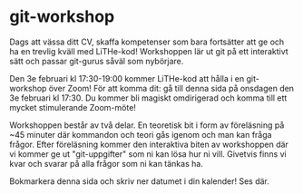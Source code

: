 # git-workshop
Dags att vässa ditt CV, skaffa kompetenser som bara fortsätter att ge och ha en
trevlig kväll med LiTHe-kod! Workshoppen lär ut git på ett interaktivt sätt
och passar git-gurus såväl som nybörjare.

Den 3e februari kl 17:30-19:00 kommer LiTHe-kod att hålla i en git-workshop över Zoom!
För att komma dit: gå till denna sida på onsdagen den 3e februari kl 17:30. Du kommer
bli magiskt omdirigerad och komma till ett mycket stimulerande Zoom-möte!

Workshoppen består av två delar. En teoretisk bit i form av föreläsning på ~45 minuter där
kommandon och teori gås igenom och man kan fråga frågor. Efter föreläsning kommer
den interaktiva biten av workshoppen där vi kommer ge ut "git-uppgifter" som ni
kan lösa hur ni vill. Givetvis finns vi kvar och svarar på alla frågor som
ni kan tänkas ha.

Bokmarkera denna sida och skriv ner datumet i din kalender! Ses där.
